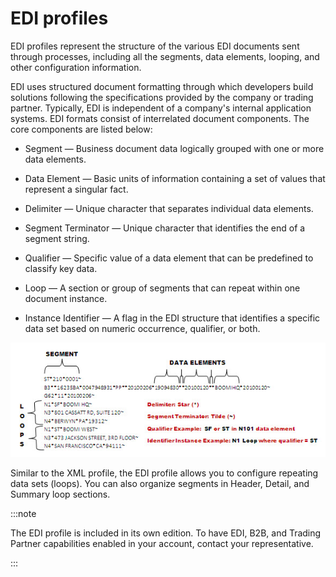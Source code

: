 # EDI profiles

<head>
  <meta name="guidename" content="Integration"/>
  <meta name="context" content="GUID-c7e8fbce-80d1-4556-9dc4-ccee215a63aa"/>
</head>


EDI profiles represent the structure of the various EDI documents sent through processes, including all the segments, data elements, looping, and other configuration information.

EDI uses structured document formatting through which developers build solutions following the specifications provided by the company or trading partner. Typically, EDI is independent of a company's internal application systems. EDI formats consist of interrelated document components. The core components are listed below:

-   Segment — Business document data logically grouped with one or more data elements.

-   Data Element — Basic units of information containing a set of values that represent a singular fact.

-   Delimiter — Unique character that separates individual data elements.

-   Segment Terminator — Unique character that identifies the end of a segment string.

-   Qualifier — Specific value of a data element that can be predefined to classify key data.

-   Loop — A section or group of segments that can repeat within one document instance.

-   Instance Identifier — A flag in the EDI structure that identifies a specific data set based on numeric occurrence, qualifier, or both.


![Illustration of the EDI document components described in the surrounding text.](../Images/other-dg-edi-example-structure_f272ee9a-58a5-46da-8f5d-015c4f726648.jpg)

Similar to the XML profile, the EDI profile allows you to configure repeating data sets \(loops\). You can also organize segments in Header, Detail, and Summary loop sections.

:::note

The EDI profile is included in its own edition. To have EDI, B2B, and Trading Partner capabilities enabled in your account, contact your representative.

:::